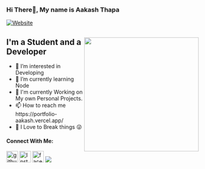 ### Hi There👋, My name is Aakash Thapa 
[![Website](https://img.shields.io/website?label=aakashthapa.com.np&style=for-the-badge&url=https%3A%2F%2Faakashthapa.com.np)](https://portfolio-aakash.vercel.app/)


<div>
  <img align = "right" src ="https://media.giphy.com/media/PiQejEf31116URju4V/giphy.gif" width = "300px" >
  <p align = "left">
  <h2>I'm a Student and a Developer </h2>
  <ul>
    <li>👀 I’m interested in Developing</li>
    <li>🌱 I’m currently learning Node</li>
    <li>🧐 I'm currently Working on My own Personal Projects.</li>
    <li>📫 How to reach me https://portfolio-aakash.vercel.app/</li>
    <li>🤯 I Love to Break things 😜</li>
  </ul>
  </p>
  
</div>


#### Connect With Me:
<a href="https://github.com/aakashthapa060/"><img width = "30px" alt = "github" src="https://image.flaticon.com/icons/png/512/2111/2111274.png"></a>
<a href="https://www.instagram.com/aa_ku_ttp/"><img width = "30px" alt = "Instagram" src="https://image.flaticon.com/icons/png/512/2111/2111336.png"></a>
<a href="https://www.facebook.com/AaKuTtp/"><img width = "30px" alt = "facebook" src="https://image.flaticon.com/icons/png/512/2111/2111275.png"></a>
![](https://komarev.com/ghpvc/?username=aakashthapa060)

</div>
